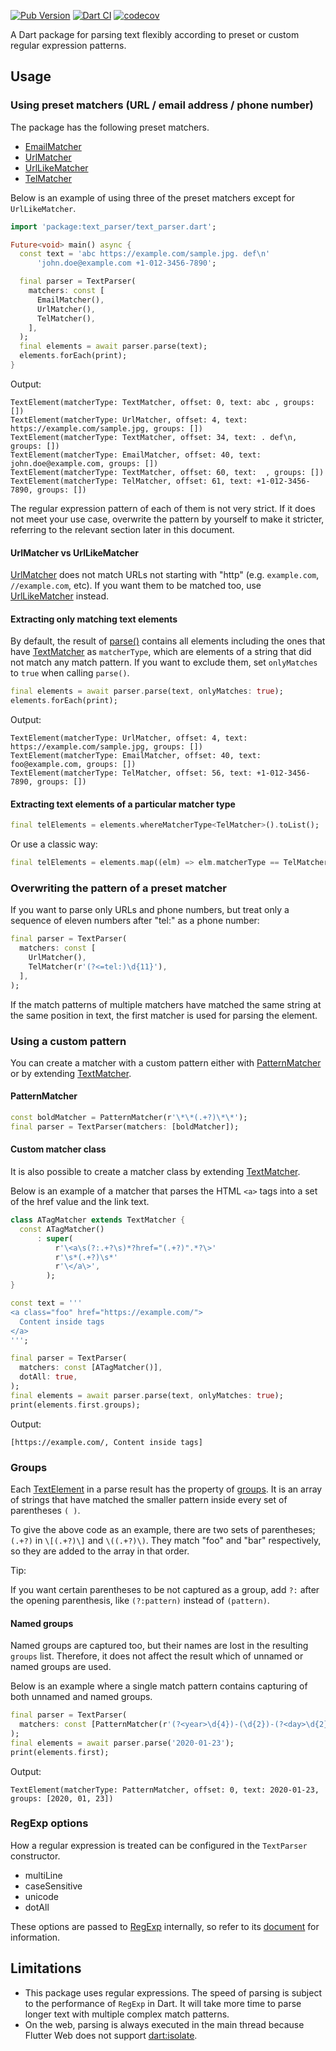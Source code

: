 [![Pub Version](https://img.shields.io/pub/v/text_parser)](https://pub.dev/packages/text_parser)
[![Dart CI](https://github.com/kaboc/dart_text_parser/workflows/Dart%20CI/badge.svg)](https://github.com/kaboc/dart_text_parser/actions)
[![codecov](https://codecov.io/gh/kaboc/dart_text_parser/branch/main/graph/badge.svg?token=YTDF6ZVV3N)](https://codecov.io/gh/kaboc/dart_text_parser)

A Dart package for parsing text flexibly according to preset or custom regular expression patterns.

## Usage

### Using preset matchers (URL / email address / phone number)

The package has the following preset matchers.

- [EmailMatcher]
- [UrlMatcher]
- [UrlLikeMatcher]
- [TelMatcher]

Below is an example of using three of the preset matchers except for `UrlLikeMatcher`.

```dart
import 'package:text_parser/text_parser.dart';

Future<void> main() async {
  const text = 'abc https://example.com/sample.jpg. def\n'
      'john.doe@example.com +1-012-3456-7890';

  final parser = TextParser(
    matchers: const [
      EmailMatcher(),
      UrlMatcher(),
      TelMatcher(),
    ],
  );
  final elements = await parser.parse(text);
  elements.forEach(print);
}
```

Output:

```
TextElement(matcherType: TextMatcher, offset: 0, text: abc , groups: [])
TextElement(matcherType: UrlMatcher, offset: 4, text: https://example.com/sample.jpg, groups: [])
TextElement(matcherType: TextMatcher, offset: 34, text: . def\n, groups: [])
TextElement(matcherType: EmailMatcher, offset: 40, text: john.doe@example.com, groups: [])
TextElement(matcherType: TextMatcher, offset: 60, text:  , groups: [])
TextElement(matcherType: TelMatcher, offset: 61, text: +1-012-3456-7890, groups: [])
```

The regular expression pattern of each of them is not very strict. If it does not meet
your use case, overwrite the pattern by yourself to make it stricter, referring to the
relevant section later in this document.

#### UrlMatcher vs UrlLikeMatcher

[UrlMatcher] does not match URLs not starting with "http" (e.g. `example.com`, `//example.com`,
etc). If you want them to be matched too, use [UrlLikeMatcher] instead.

#### Extracting only matching text elements

By default, the result of [parse()][parse] contains all elements including the ones that
have [TextMatcher][TextMatcher] as `matcherType`, which are elements of a string that
did not match any match pattern. If you want to exclude them, set `onlyMatches` to `true`
when calling `parse()`.

```dart
final elements = await parser.parse(text, onlyMatches: true);
elements.forEach(print);
```

Output:

```
TextElement(matcherType: UrlMatcher, offset: 4, text: https://example.com/sample.jpg, groups: [])
TextElement(matcherType: EmailMatcher, offset: 40, text: foo@example.com, groups: [])
TextElement(matcherType: TelMatcher, offset: 56, text: +1-012-3456-7890, groups: [])
```

#### Extracting text elements of a particular matcher type

```dart
final telElements = elements.whereMatcherType<TelMatcher>().toList();
```

Or use a classic way:

```dart
final telElements = elements.map((elm) => elm.matcherType == TelMatcher).toList();
```

### Overwriting the pattern of a preset matcher

If you want to parse only URLs and phone numbers, but treat only a sequence of eleven numbers
after "tel:" as a phone number:

```dart
final parser = TextParser(
  matchers: const [
    UrlMatcher(),
    TelMatcher(r'(?<=tel:)\d{11}'),
  ],
);
```

If the match patterns of multiple matchers have matched the same string at the same position
in text, the first matcher is used for parsing the element.

### Using a custom pattern

You can create a matcher with a custom pattern either with [PatternMatcher][PatternMatcher]
or by extending [TextMatcher][TextMatcher].

#### PatternMatcher

```dart
const boldMatcher = PatternMatcher(r'\*\*(.+?)\*\*');
final parser = TextParser(matchers: [boldMatcher]);
```

#### Custom matcher class

It is also possible to create a matcher class by extending [TextMatcher][TextMatcher].

Below is an example of a matcher that parses the HTML `<a>` tags into a set of the href
value and the link text.

```dart
class ATagMatcher extends TextMatcher {
  const ATagMatcher()
      : super(
          r'\<a\s(?:.+?\s)*?href="(.+?)".*?\>'
          r'\s*(.+?)\s*'
          r'\</a\>',
        );
}
```

```dart
const text = '''
<a class="foo" href="https://example.com/">
  Content inside tags
</a>
''';

final parser = TextParser(
  matchers: const [ATagMatcher()],
  dotAll: true,
);
final elements = await parser.parse(text, onlyMatches: true);
print(elements.first.groups);
```

Output:

```
[https://example.com/, Content inside tags]
```

### Groups

Each [TextElement][TextElement] in a parse result has the property of
[groups][TextElement_groups]. It is an array of strings that have matched the smaller pattern
inside every set of parentheses `( )`.

To give the above code as an example, there are two sets of parentheses; `(.+?)` in `\[(.+?)\]`
and `\((.+?)\)`. They match "foo" and "bar" respectively, so they are added to the array in
that order.

Tip:

If you want certain parentheses to be not captured as a group, add `?:` after the opening
parenthesis, like `(?:pattern)` instead of `(pattern)`.

#### Named groups

Named groups are captured too, but their names are lost in the resulting `groups` list.
Therefore, it does not affect the result which of unnamed or named groups are used.

Below is an example where a single match pattern contains capturing of both unnamed and
named groups. 

```dart
final parser = TextParser(
  matchers: const [PatternMatcher(r'(?<year>\d{4})-(\d{2})-(?<day>\d{2})')],
);
final elements = await parser.parse('2020-01-23');
print(elements.first);
```

Output:

```
TextElement(matcherType: PatternMatcher, offset: 0, text: 2020-01-23, groups: [2020, 01, 23])
```

### RegExp options

How a regular expression is treated can be configured in the `TextParser` constructor.

- multiLine
- caseSensitive
- unicode
- dotAll

These options are passed to [RegExp][RegExp] internally, so refer to its
[document][RegExp_constructor] for information.

## Limitations

- This package uses regular expressions. The speed of parsing is subject to the
  performance of `RegExp` in Dart. It will take more time to parse longer text with
  multiple complex match patterns.
- On the web, parsing is always executed in the main thread because Flutter Web does
  not support [dart:isolate][isolate].

[TextParser]: https://pub.dev/documentation/text_parser/latest/text_parser/TextParser-class.html
[TextParser_matchers]: https://pub.dev/documentation/text_parser/latest/text_parser/TextParser/matchers.html
[TextMatcher]: https://pub.dev/documentation/text_parser/latest/text_parser/TextMatcher-class.html
[UrlMatcher]: https://pub.dev/documentation/text_parser/latest/text_parser/UrlMatcher-class.html
[UrlLikeMatcher]: https://pub.dev/documentation/text_parser/latest/text_parser/UrlLikeMatcher-class.html
[EmailMatcher]: https://pub.dev/documentation/text_parser/latest/text_parser/EmailMatcher-class.html
[TelMatcher]: https://pub.dev/documentation/text_parser/latest/text_parser/TelMatcher-class.html
[PatternMatcher]: https://pub.dev/documentation/text_parser/latest/text_parser/PatternMatcher-class.html
[parse]: https://pub.dev/documentation/text_parser/latest/text_parser/TextParser/parse.html
[TextElement]: https://pub.dev/documentation/text_parser/latest/text_parser/TextElement-class.html
[TextElement_groups]: https://pub.dev/documentation/text_parser/latest/text_parser/TextElement/groups.html
[isolate]: https://api.dartlang.org/stable/dart-isolate/dart-isolate-library.html
[RegExp]: https://api.dart.dev/stable/dart-core/RegExp-class.html
[RegExp_constructor]: https://api.dart.dev/stable/dart-core/RegExp/RegExp.html